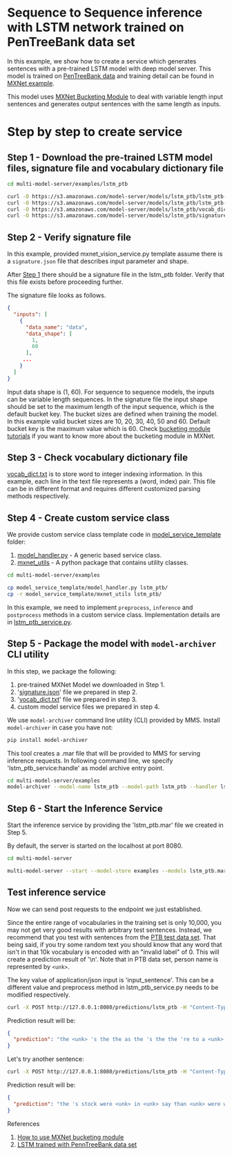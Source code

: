 # Sequence to Sequence inference with LSTM network trained on PenTreeBank data set

In this example, we show how to create a service which generates sentences with a pre-trained LSTM model with deep model server. This model is trained on [PenTreeBank data](https://catalog.ldc.upenn.edu/ldc99t42) and training detail can be found in [MXNet example](https://github.com/apache/incubator-mxnet/tree/master/example/rnn).

This model uses [MXNet Bucketing Module](https://mxnet.incubator.apache.org/how_to/bucketing.html) to deal with variable length input sentences and generates output sentences with the same length as inputs.

# Step by step to create service

## Step 1 - Download the pre-trained LSTM model files, signature file and vocabulary dictionary file

```bash
cd multi-model-server/examples/lstm_ptb

curl -O https://s3.amazonaws.com/model-server/models/lstm_ptb/lstm_ptb-symbol.json
curl -O https://s3.amazonaws.com/model-server/models/lstm_ptb/lstm_ptb-0100.params
curl -O https://s3.amazonaws.com/model-server/models/lstm_ptb/vocab_dict.txt
curl -O https://s3.amazonaws.com/model-server/models/lstm_ptb/signature.json
```

## Step 2 - Verify signature file

In this example, provided mxnet_vision_service.py template assume there is a `signature.json` file that describes input parameter and shape.

After [Step 1](#step-1---download-the-pre-trained-lstm-model-files,-signature-file-and-vocabulary-dictionary-file) there should be a signature file in the lstm_ptb folder. Verify that this file exists before proceeding further.

The signature file looks as follows.

```json
{
  "inputs": [
    {
      "data_name": "data",
      "data_shape": [
        1,
        60
      ],
     ...
    }
  ]
}
```
Input data shape is (1, 60). For sequence to sequence models, the inputs can be variable length sequences. In the signature file the input shape should be set to the maximum length of the input sequence, which is the default bucket key. The bucket sizes are defined when training the model. In this example valid bucket sizes are 10, 20, 30, 40, 50 and 60. Default bucket key is the maximum value which is 60. 
Check [bucketing module tutorials](https://mxnet.incubator.apache.org/faq/bucketing.html) if you want to know more about the bucketing module in MXNet.

## Step 3 - Check vocabulary dictionary file

[vocab_dict.txt](https://s3.amazonaws.com/model-server/models/lstm_ptb/vocab_dict.txt) is to store word to integer indexing information. In this example, each line in the text file represents a (word, index) pair. This file can be in different format and requires different customized parsing methods respectively.

## Step 4 - Create custom service class

We provide custom service class template code in [model_service_template](../model_service_template) folder:
1. [model_handler.py](../model_service_template/model_handler.py) - A generic based service class.
2. [mxnet_utils](../model_service_template/mxnet_utils) - A python package that contains utility classes.

```bash
cd multi-model-server/examples

cp model_service_template/model_handler.py lstm_ptb/
cp -r model_service_template/mxnet_utils lstm_ptb/
```

In this example, we need to implement `preprocess`, `inference` and `postprocess` methods in a custom service class. Implementation details are in [lstm_ptb_service.py](lstm_ptb_service.py).

## Step 5 - Package the model with `model-archiver` CLI utility

In this step, we package the following:
1. pre-trained MXNet Model we downloaded in Step 1.
2. '[signature.json](signature.json)' file we prepared in step 2.
3. '[vocab_dict.txt](vocab_dict.txt)' file we prepared in step 3.
4. custom model service files we prepared in step 4.

We use `model-archiver` command line utility (CLI) provided by MMS.
Install `model-archiver` in case you have not:

```bash
pip install model-archiver
```

This tool creates a .mar file that will be provided to MMS for serving inference requests. In following command line, we specify 'lstm_ptb_service:handle' as model archive entry point.

```bash
cd multi-model-server/examples
model-archiver --model-name lstm_ptb --model-path lstm_ptb --handler lstm_ptb_service:handle
```

## Step 6 - Start the Inference Service

Start the inference service by providing the 'lstm_ptb.mar' file we created in Step 5.

By default, the server is started on the localhost at port 8080.

```bash
cd multi-model-server

multi-model-server --start --model-store examples --models lstm_ptb.mar
```

## Test inference service

Now we can send post requests to the endpoint we just established.

Since the entire range of vocabularies in the training set is only 10,000, you may not get very good results with arbitrary test sentences. Instead, we recommend that you test with sentences from the [PTB test data set](https://raw.githubusercontent.com/dmlc/web-data/master/mxnet/ptb/ptb.test.txt). That being said, if you try some random text you should know that any word that isn't in that 10k vocabulary is encoded with an "invalid label" of 0. This will create a prediction result of '\n'. Note that in PTB data set, person name is represented by `<unk>`.

The key value of application/json input is 'input_sentence'. This can be a different value and preprocess method in lstm_ptb_service.py needs to be modified respectively. 

```bash
curl -X POST http://127.0.0.1:8080/predictions/lstm_ptb -H "Content-Type: application/json" -d '[{"input_sentence": "on the exchange floor as soon as ual stopped trading we <unk> for a panic said one top floor trader"}]'
```

Prediction result will be:

```json
{
  "prediction": "the <unk> 's the the as the 's the the 're to a <unk> <unk> <unk> analyst company trading at "
}
```

Let's try another sentence:

```bash
curl -X POST http://127.0.0.1:8080/predictions/lstm_ptb -H "Content-Type: application/json" -d '[{"input_sentence": "while friday '\''s debacle involved mainly professional traders rather than investors it left the market vulnerable to continued selling this morning traders said "}]'
```

Prediction result will be:

```json
{
  "prediction": "the 's stock were <unk> in <unk> say than <unk> were will to <unk> to to the <unk> the week \n \n \n \n \n \n \n \n \n \n "
}
```

References
1. [How to use MXNet bucketing module](https://mxnet.incubator.apache.org/how_to/bucketing.html)
2. [LSTM trained with PennTreeBank data set](https://github.com/apache/incubator-mxnet/tree/master/example/rnn)
